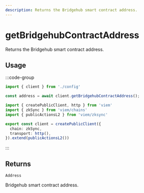 ```yaml
---
description: Returns the Bridgehub smart contract address.
---
```


# getBridgehubContractAddress

Returns the Bridgehub smart contract address.

## Usage

:::code-group

```ts [example.ts]
import { client } from './config'

const address = await client.getBridgehubContractAddress();
```

```ts [config.ts]
import { createPublicClient, http } from 'viem'
import { zkSync } from 'viem/chains'
import { publicActionsL2 } from 'viem/zksync'

export const client = createPublicClient({
  chain: zkSync,
  transport: http(),
}).extend(publicActionsL2())
```
:::

## Returns 

`Address`

Bridgehub smart contract address.
